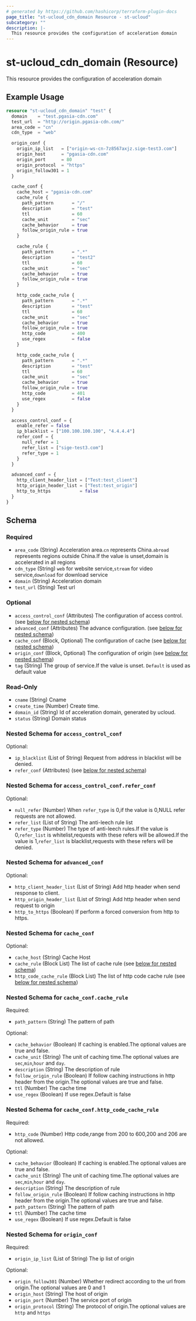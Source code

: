 ```yaml
---
# generated by https://github.com/hashicorp/terraform-plugin-docs
page_title: "st-ucloud_cdn_domain Resource - st-ucloud"
subcategory: ""
description: |-
  This resource provides the configuration of acceleration domain
---
```


# st-ucloud_cdn_domain (Resource)

This resource provides the configuration of acceleration domain

## Example Usage

```terraform
resource "st-ucloud_cdn_domain" "test" {
  domain    = "test.pgasia-cdn.com"
  test_url  = "http://origin.pgasia-cdn.com/"
  area_code = "cn"
  cdn_type  = "web"

  origin_conf {
    origin_ip_list   = ["origin-ws-cn-7z8567axjz.sige-test3.com"]
    origin_host      = "pgasia-cdn.com"
    origin_port      = 80
    origin_protocol  = "https"
    origin_follow301 = 1
  }

  cache_conf {
    cache_host = "pgasia-cdn.com"
    cache_rule {
      path_pattern       = "/"
      description        = "test"
      ttl                = 60
      cache_unit         = "sec"
      cache_behavior     = true
      follow_origin_rule = true
    }

    cache_rule {
      path_pattern       = ".*"
      description        = "test2"
      ttl                = 60
      cache_unit         = "sec"
      cache_behavior     = true
      follow_origin_rule = true
    }

    http_code_cache_rule {
      path_pattern       = ".*"
      description        = "test"
      ttl                = 60
      cache_unit         = "sec"
      cache_behavior     = true
      follow_origin_rule = true
      http_code          = 400
      use_regex          = false
    }

    http_code_cache_rule {
      path_pattern       = ".*"
      description        = "test"
      ttl                = 60
      cache_unit         = "sec"
      cache_behavior     = true
      follow_origin_rule = true
      http_code          = 401
      use_regex          = false
    }
  }

  access_control_conf = {
    enable_refer = false
    ip_blacklist = ["100.100.100.100", "4.4.4.4"]
    refer_conf = {
      null_refer = 1
      refer_list = ["sige-test3.com"]
      refer_type = 1
    }
  }

  advanced_conf = {
    http_client_header_list = ["Test:test_client"]
    http_origin_header_list = ["Test:test_origin"]
    http_to_https           = false
  }
}
```

<!-- schema generated by tfplugindocs -->
## Schema

### Required

- `area_code` (String) Acceleration area.`cn` represents China.`abroad` represents regions outside China.If the value is unset,domain is accelerated in all regions
- `cdn_type` (String) `web` for website service,`stream` for video service,`download` for download service
- `domain` (String) Acceleration domain
- `test_url` (String) Test url

### Optional

- `access_control_conf` (Attributes) The configuration of access control. (see [below for nested schema](#nestedatt--access_control_conf))
- `advanced_conf` (Attributes) The advance configuration. (see [below for nested schema](#nestedatt--advanced_conf))
- `cache_conf` (Block, Optional) The configuration of cache (see [below for nested schema](#nestedblock--cache_conf))
- `origin_conf` (Block, Optional) The configuration of origin (see [below for nested schema](#nestedblock--origin_conf))
- `tag` (String) The group of service.If the value is unset. `Default` is used as default value

### Read-Only

- `cname` (String) Cname
- `create_time` (Number) Create time.
- `domain_id` (String) Id of acceleration domain, generated by ucloud.
- `status` (String) Domain status

<a id="nestedatt--access_control_conf"></a>
### Nested Schema for `access_control_conf`

Optional:

- `ip_blacklist` (List of String) Request from address in blacklist will be denied.
- `refer_conf` (Attributes) (see [below for nested schema](#nestedatt--access_control_conf--refer_conf))

<a id="nestedatt--access_control_conf--refer_conf"></a>
### Nested Schema for `access_control_conf.refer_conf`

Optional:

- `null_refer` (Number) When `refer_type` is 0,if the value is 0,NULL refer requests are not allowed.
- `refer_list` (List of String) The anti-leech rule list
- `refer_type` (Number) The type of anti-leech rules.If the value is 0,`refer_list` is whitelist,requests with these refers will be allowed.If the value is 1,`refer_list` is blacklist,requests with these refers will be denied.



<a id="nestedatt--advanced_conf"></a>
### Nested Schema for `advanced_conf`

Optional:

- `http_client_header_list` (List of String) Add http header when send response to client.
- `http_origin_header_list` (List of String) Add http header when send request to origin
- `http_to_https` (Boolean) If perform a forced conversion from http to https.


<a id="nestedblock--cache_conf"></a>
### Nested Schema for `cache_conf`

Optional:

- `cache_host` (String) Cache Host
- `cache_rule` (Block List) The list of cache rule (see [below for nested schema](#nestedblock--cache_conf--cache_rule))
- `http_code_cache_rule` (Block List) The list of http code cache rule (see [below for nested schema](#nestedblock--cache_conf--http_code_cache_rule))

<a id="nestedblock--cache_conf--cache_rule"></a>
### Nested Schema for `cache_conf.cache_rule`

Required:

- `path_pattern` (String) The pattern of path

Optional:

- `cache_behavior` (Boolean) If caching is enabled.The optional values are true and false.
- `cache_unit` (String) The unit of caching time.The optional values are `sec`,`min`,`hour` and `day`.
- `description` (String) The description of rule
- `follow_origin_rule` (Boolean) If follow caching instructions in http header from the origin.The optional values are true and false.
- `ttl` (Number) The cache time
- `use_regex` (Boolean) If use regex.Default is false


<a id="nestedblock--cache_conf--http_code_cache_rule"></a>
### Nested Schema for `cache_conf.http_code_cache_rule`

Required:

- `http_code` (Number) Http code,range from 200 to 600,200 and 206 are not allowed.

Optional:

- `cache_behavior` (Boolean) If caching is enabled.The optional values are true and false.
- `cache_unit` (String) The unit of caching time.The optional values are `sec`,`min`,`hour` and `day`.
- `description` (String) The description of rule
- `follow_origin_rule` (Boolean) If follow caching instructions in http header from the origin.The optional values are true and false.
- `path_pattern` (String) The pattern of path
- `ttl` (Number) The cache time
- `use_regex` (Boolean) If use regex.Default is false



<a id="nestedblock--origin_conf"></a>
### Nested Schema for `origin_conf`

Required:

- `origin_ip_list` (List of String) The ip list of origin

Optional:

- `origin_follow301` (Number) Whether redirect according to the url from origin.The optional values are 0 and 1
- `origin_host` (String) The host of origin
- `origin_port` (Number) The service port of origin
- `origin_protocol` (String) The protocol of origin.The optional values are `http` and `https`
